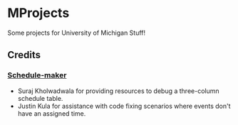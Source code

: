 # MProjects
Some projects for University of Michigan Stuff!

## Credits
### [Schedule-maker](https://rawgit.com/sidpagariya/MProjects/master/Schedule-maker/html/index.html)
  - Suraj Kholwadwala for providing resources to debug a three-column schedule table.
  - Justin Kula for assistance with code fixing scenarios where events don't have an assigned time.
